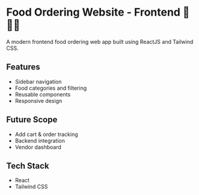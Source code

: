 # Food Ordering Website - Frontend 🍔🍕🥤

A modern frontend food ordering web app built using ReactJS and Tailwind CSS.

## Features
- Sidebar navigation
- Food categories and filtering
- Reusable components
- Responsive design

## Future Scope
- Add cart & order tracking
- Backend integration
- Vendor dashboard

## Tech Stack
- React
- Tailwind CSS

